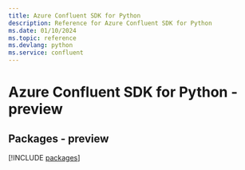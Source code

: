 ```yaml
---
title: Azure Confluent SDK for Python
description: Reference for Azure Confluent SDK for Python
ms.date: 01/10/2024
ms.topic: reference
ms.devlang: python
ms.service: confluent
---
```

# Azure Confluent SDK for Python - preview
## Packages - preview
[!INCLUDE [packages](confluent-index.md)]